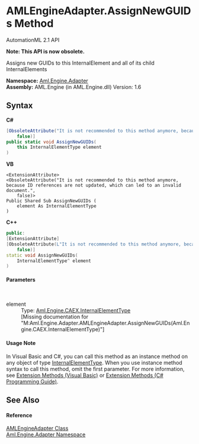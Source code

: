 # AMLEngineAdapter.AssignNewGUIDs Method 
AutomationML 2.1 API 

**Note: This API is now obsolete.**

Assigns new GUIDs to this InternalElement and all of its child InternalElements

**Namespace:**&nbsp;<a href="N_Aml_Engine_Adapter">Aml.Engine.Adapter</a><br />**Assembly:**&nbsp;AML.Engine (in AML.Engine.dll) Version: 1.6

## Syntax

**C#**<br />
``` C#
[ObsoleteAttribute("It is not recommended to this method anymore, because ID references are not updated, which can led to an invalid document.", 
	false)]
public static void AssignNewGUIDs(
	this InternalElementType element
)
```

**VB**<br />
``` VB
<ExtensionAttribute>
<ObsoleteAttribute("It is not recommended to this method anymore, because ID references are not updated, which can led to an invalid document.", 
	false)>
Public Shared Sub AssignNewGUIDs ( 
	element As InternalElementType
)
```

**C++**<br />
``` C++
public:
[ExtensionAttribute]
[ObsoleteAttribute(L"It is not recommended to this method anymore, because ID references are not updated, which can led to an invalid document.", 
	false)]
static void AssignNewGUIDs(
	InternalElementType^ element
)
```


#### Parameters
&nbsp;<dl><dt>element</dt><dd>Type: <a href="T_Aml_Engine_CAEX_InternalElementType">Aml.Engine.CAEX.InternalElementType</a><br />\[Missing <param name="element"/> documentation for "M:Aml.Engine.Adapter.AMLEngineAdapter.AssignNewGUIDs(Aml.Engine.CAEX.InternalElementType)"\]</dd></dl>

#### Usage Note
In Visual Basic and C#, you can call this method as an instance method on any object of type <a href="T_Aml_Engine_CAEX_InternalElementType">InternalElementType</a>. When you use instance method syntax to call this method, omit the first parameter. For more information, see <a href="https://docs.microsoft.com/dotnet/visual-basic/programming-guide/language-features/procedures/extension-methods" target="_blank" rel="noopener noreferrer">Extension Methods (Visual Basic)</a> or <a href="https://docs.microsoft.com/dotnet/csharp/programming-guide/classes-and-structs/extension-methods" target="_blank" rel="noopener noreferrer">Extension Methods (C# Programming Guide)</a>.

## See Also


#### Reference
<a href="T_Aml_Engine_Adapter_AMLEngineAdapter">AMLEngineAdapter Class</a><br /><a href="N_Aml_Engine_Adapter">Aml.Engine.Adapter Namespace</a><br />